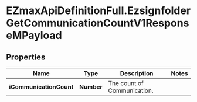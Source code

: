 # EZmaxApiDefinitionFull.EzsignfolderGetCommunicationCountV1ResponseMPayload

## Properties

Name | Type | Description | Notes
------------ | ------------- | ------------- | -------------
**iCommunicationCount** | **Number** | The count of Communication. | 



